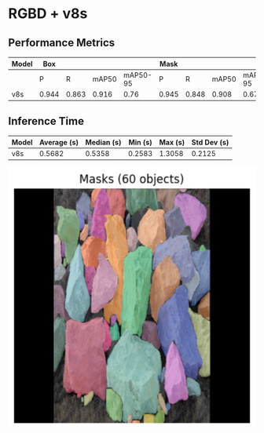# RGBD + v8s

## Performance Metrics

| Model | Box |  |  |  | Mask |  |  |  |
|-------|-----|-----|-----|-----|-----|-----|-----|-----|
|       | P   | R   | mAP50 | mAP50-95 | P   | R   | mAP50 | mAP50-95 |
| v8s   | 0.944 | 0.863 | 0.916 | 0.76 | 0.945 | 0.848 | 0.908 | 0.676 |

## Inference Time

| Model | Average (s) | Median (s) | Min (s) | Max (s) | Std Dev (s) |
|-------|------------|-----------|---------|---------|-------------|
| v8s   | 0.5682     | 0.5358    | 0.2583  | 1.3058  | 0.2125      |

![alt text](image/image-7.png)
